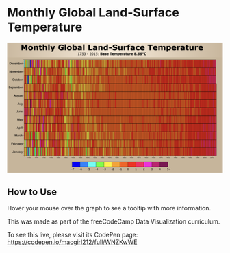 # Monthly Global Land-Surface Temperature

![Preview image](./preview.png)

## How to Use

Hover your mouse over the graph to see a tooltip with more information.

This was made as part of the freeCodeCamp Data Visualization curriculum.

To see this live, please visit its CodePen page: https://codepen.io/macgirl212/full/WNZKwWE
